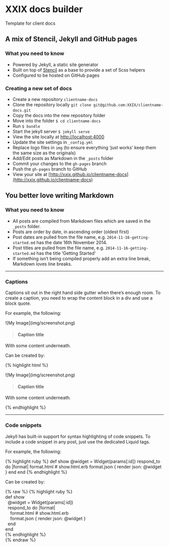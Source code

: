 # XXIX docs builder
Template for client docs


## A mix of Stencil, Jekyll and GitHub pages

### What you need to know

+ Powered by Jekyll, a static site generator
+ Built on top of [Stencil](http://github.com/micdijkstra/stencil) as a base to provide a set of Scss helpers
+ Configured to be hosted on GitHub pages

### Creating a new set of docs
+ Create a new repository `clientname-docs`
+ Clone the repository locally `git clone git@github.com:XXIX/clientname-docs.git`
+ Copy the docs into the new repository folder
+ Move into the folder `$ cd clientname-docs`
+ Run `$ bundle`
+ Start the jekyll server `$ jekyll serve`
+ View the site locally at [http://localhost:4000](http://localhost:4000)
+ Update the site settings in `_config.yml`
+ Replace logo files in `img` (to ensure everything ‘just works’ keep them the same size as the originals)
+ Add/Edit posts as Markdown in the `_posts` folder
+ Commit your changes to the `gh-pages` branch
+ Push the `gh-pages` branch to GitHub
+ View your site at [http://xxix.github.io/clientname-docs](http://xxix.github.io/clientname-docs)

## You better love writing Markdown

### What you need to know
+ All posts are compiled from Markdown files which are saved in the `_posts` folder.
+ Posts are order by date, in ascending order (oldest first)
+ Post dates are pulled from the file name, e.g. `2014-11-16-getting-started.md` has the date 16th November 2014.
+ Post titles are pulled from the file name, e.g. `2014-11-16-getting-started.md` has the title ‘Getting Started’
+ If something isn’t being compiled properly add an extra line break, Markdown loves line breaks.

***

### Captions

Captions sit out in the right hand side gutter when there’s enough room. To create a caption, you need to wrap the content block in a div and use a block quote.

For example, the following:

<div markdown="1">
  ![My Image](img/screenshot.png)

> #### Caption title  
With some content underneath.
</div>

Can be created by:

{% highlight html %}
<div markdown="1">
  ![My Image](img/screenshot.png)

> #### Caption title  
With some content underneath.
</div>
{% endhighlight %}

***

### Code snippets

Jekyll has built-in support for syntax highlighting of code snippets. To include a code snippet in any post, just use the dedicated Liquid tags.

For example, the following:

{% highlight ruby %}
def show
  @widget = Widget(params[:id])
  respond_to do |format|
    format.html # show.html.erb
    format.json { render json: @widget }
  end
end
{% endhighlight %}

Can be created by:

{% raw %}
{% highlight ruby %}  
def show  
&nbsp;&nbsp;@widget = Widget(params[:id])  
&nbsp;&nbsp;respond_to do |format|  
&nbsp;&nbsp;&nbsp;&nbsp;format.html # show.html.erb  
&nbsp;&nbsp;&nbsp;&nbsp;format.json { render json: @widget }  
&nbsp;&nbsp;end  
end  
{% endhighlight %}  
{% endraw %}
